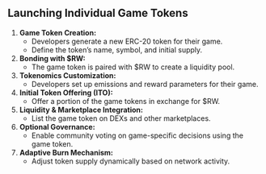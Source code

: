 ## Launching Individual Game Tokens

1. **Game Token Creation:**
   - Developers generate a new ERC-20 token for their game.
   - Define the token’s name, symbol, and initial supply.
2. **Bonding with $RW:**
   - The game token is paired with $RW to create a liquidity pool.
3. **Tokenomics Customization:**
   - Developers set up emissions and reward parameters for their game.
4. **Initial Token Offering (ITO):**
   - Offer a portion of the game tokens in exchange for $RW.
5. **Liquidity & Marketplace Integration:**
   - List the game token on DEXs and other marketplaces.
6. **Optional Governance:**
   - Enable community voting on game-specific decisions using the game token.
7. **Adaptive Burn Mechanism:**
   - Adjust token supply dynamically based on network activity.
